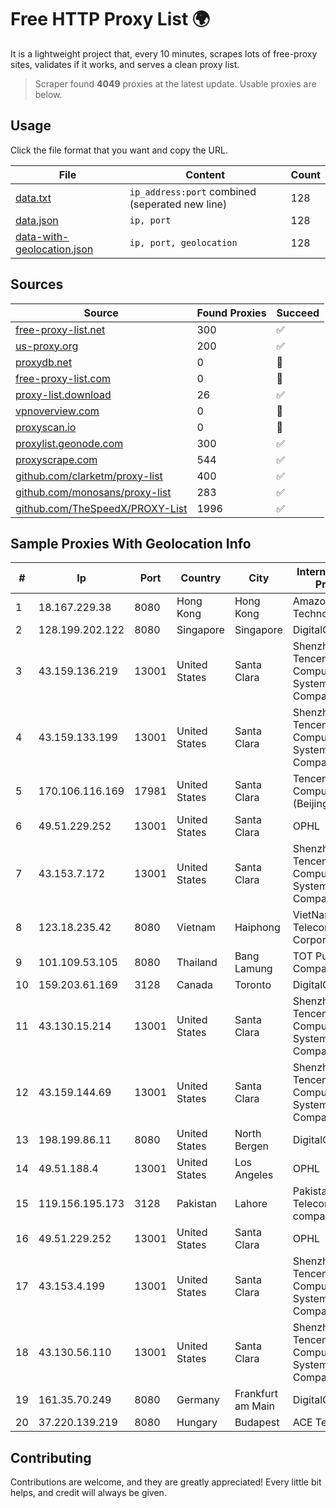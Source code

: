
# Free HTTP Proxy List 🌍

It is a lightweight project that, every 10 minutes, scrapes lots of free-proxy sites, validates if it works, and serves a clean proxy list.


> Scraper found **4049** proxies at the latest update. Usable proxies are below.

## Usage

Click the file format that you want and copy the URL.


|File|Content|Count|
|----|-------|-----|
|[data.txt](https://raw.githubusercontent.com/themiralay/Proxy-List-World/master/data.txt)|`ip_address:port` combined (seperated new line)|128|
|[data.json](https://raw.githubusercontent.com/themiralay/Proxy-List-World/master/data.json)|`ip, port`|128|
|[data-with-geolocation.json](https://raw.githubusercontent.com/themiralay/Proxy-List-World/master/data-with-geolocation.json)|`ip, port, geolocation`|128|

## Sources

|Source|Found Proxies|Succeed|
|------|-------------|-------|
|[free-proxy-list.net](https://free-proxy-list.net)|300|✅|
|[us-proxy.org](https://www.us-proxy.org)|200|✅|
|[proxydb.net](http://proxydb.net)|0|🚫|
|[free-proxy-list.com](https://free-proxy-list.com/?page=&port=&type%5B%5D=http&type%5B%5D=https&up_time=0&search=Search)|0|🚫|
|[proxy-list.download](https://www.proxy-list.download/HTTP)|26|✅|
|[vpnoverview.com](https://vpnoverview.com/privacy/anonymous-browsing/free-proxy-servers)|0|🚫|
|[proxyscan.io](https://www.proxyscan.io)|0|🚫|
|[proxylist.geonode.com](https://proxylist.geonode.com/api/proxy-list?limit=300&page=1&sort_by=lastChecked&sort_type=desc&protocols=http,https)|300|✅|
|[proxyscrape.com](https://api.proxyscrape.com/v2/?request=displayproxies&protocol=http&timeout=10000&country=all&ssl=all&anonymity=all)|544|✅|
|[github.com/clarketm/proxy-list](https://raw.githubusercontent.com/clarketm/proxy-list/master/proxy-list-raw.txt)|400|✅|
|[github.com/monosans/proxy-list](https://raw.githubusercontent.com/monosans/proxy-list/main/proxies/http.txt)|283|✅|
|[github.com/TheSpeedX/PROXY-List](https://raw.githubusercontent.com/TheSpeedX/PROXY-List/master/http.txt)|1996|✅|


## Sample Proxies With Geolocation Info

|#|Ip|Port|Country|City|Internet Service Provider|
|-|--|----|-------|----|-------------------------|
|1|18.167.229.38|8080|Hong Kong|Hong Kong|Amazon Technologies Inc.|
|2|128.199.202.122|8080|Singapore|Singapore|DigitalOcean, LLC|
|3|43.159.136.219|13001|United States|Santa Clara|Shenzhen Tencent Computer Systems Company Limited|
|4|43.159.133.199|13001|United States|Santa Clara|Shenzhen Tencent Computer Systems Company Limited|
|5|170.106.116.169|17981|United States|Santa Clara|Tencent Cloud Computing (Beijing) Co|
|6|49.51.229.252|13001|United States|Santa Clara|OPHL|
|7|43.153.7.172|13001|United States|Santa Clara|Shenzhen Tencent Computer Systems Company Limited|
|8|123.18.235.42|8080|Vietnam|Haiphong|VietNam Post and Telecom Corporation|
|9|101.109.53.105|8080|Thailand|Bang Lamung|TOT Public Company Limited|
|10|159.203.61.169|3128|Canada|Toronto|DigitalOcean, LLC|
|11|43.130.15.214|13001|United States|Santa Clara|Shenzhen Tencent Computer Systems Company Limited|
|12|43.159.144.69|13001|United States|Santa Clara|Shenzhen Tencent Computer Systems Company Limited|
|13|198.199.86.11|8080|United States|North Bergen|DigitalOcean, LLC|
|14|49.51.188.4|13001|United States|Los Angeles|OPHL|
|15|119.156.195.173|3128|Pakistan|Lahore|Pakistan Telecommuication company limited|
|16|49.51.229.252|13001|United States|Santa Clara|OPHL|
|17|43.153.4.199|13001|United States|Santa Clara|Shenzhen Tencent Computer Systems Company Limited|
|18|43.130.56.110|13001|United States|Santa Clara|Shenzhen Tencent Computer Systems Company Limited|
|19|161.35.70.249|8080|Germany|Frankfurt am Main|DigitalOcean, LLC|
|20|37.220.139.219|8080|Hungary|Budapest|ACE Telecom Kft|



## Contributing

Contributions are welcome, and they are greatly appreciated! Every
little bit helps, and credit will always be given.

